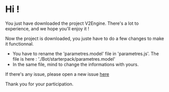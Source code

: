 # Hi !
You just have downloaded the project V2Engine.
There's a lot to experience, and we hope you'll enjoy it !

Now the project is downloaded, you juste have to do a few changes to make it functionnal.
- You have to rename the 'parametres.model' file in 'parametres.js'. The file is here : './Bot/starterpack/parametres.model'
- In the same file, mind to change the informations with yours.

If there's any issue, please open a new issue [here](https://github.com/Redemption007/V2Engine/issues/new)

Thank you for your participation.
